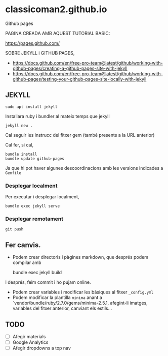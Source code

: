 # classicoman2.github.io
Github pages

PAGINA CREADA AMB AQUEST TUTORIAL BASIC:    

https://pages.github.com/

SOBRE JEKYLL i GITHUB PAGES,

- https://docs.github.com/en/free-pro-team@latest/github/working-with-github-pages/creating-a-github-pages-site-with-jekyll
- https://docs.github.com/en/free-pro-team@latest/github/working-with-github-pages/testing-your-github-pages-site-locally-with-jekyll

## JEKYLL

    sudo apt install jekyll

Installara ruby i bundler al mateix temps que jekyll

    jekyll new . 

Cal seguir les instrucc del fitxer gem (també presents a la URL anterior)

Cal fer, si cal,

    bundle install
    bundle update github-pages

Ja que hi pot haver algunes descoordinacions amb les versions indicades a `Gemfile`

### Desplegar localment

Per executar i desplegar localment, 

    bundle exec jekyll serve

### Desplegar remotament

    git push

## Fer canvis.

- Podem crear directoris i pàgines markdown, que després podem compilar amb 

    bundle exec jekyll build

I després, feim commit i ho pujam online. 

- Podem crear variables i modificar les bàsiques al fitxer `_config.yml`
- Podem modificar la plantilla `minima` anant a `vendor/bundle/ruby/2.7.0/gems/minima-2.5.1, afegint-li imatges, variables del fitxer anterior, canviant els estils...

## TODO
- [ ] Afegir materials
- [ ] Google Analytics
- [ ] Afegir dropdowns a top nav
